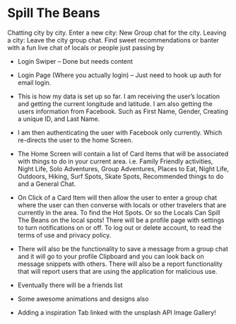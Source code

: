 # Spill The Beans
Chatting city by city. Enter a new city: New Group chat for the city. Leaving a city: Leave the city group chat. Find sweet recommendations or banter with a fun live chat of locals or people just passing by

* Login Swiper – Done but needs content
* Login Page (Where you actually login) – Just need to hook up auth for email login.
* This is how my data is set up so far. I am receiving the user’s location and getting the current longitude and latitude. I am also getting the users information from Facebook. Such as First Name, Gender, Creating a unique ID, and Last Name.

* I am then authenticating the user with Facebook only currently. Which re-directs the user to the home Screen. 
* The Home Screen will contain a list of Card Items that will be associated with things to do in your current area. i.e. Family Friendly activities, Night Life, Solo Adventures, Group Adventures, Places to Eat, Night Life, Outdoors, Hiking, Surf Spots, Skate Spots, Recommended things to do and a General Chat. 
* On Click of a Card Item will then allow the user to enter a group chat where the user can then converse with locals or other travelers that are currently in the area. To find the Hot Spots. Or so the Locals Can Spill The Beans on the local spots!
There will be a profile page with settings to turn notifications on or off. To log out or delete account, to read the terms of use and privacy policy.
* There will also be the functionality to save a message from a group chat and it will go to your profile Clipboard and you can look back on message snippets with others. There will also be a report functionality that will report users that are using the application for malicious use.
* Eventually there will be a friends list
* Some awesome animations and designs also 
* Adding a inspiration Tab linked with the unsplash API Image Gallery!

